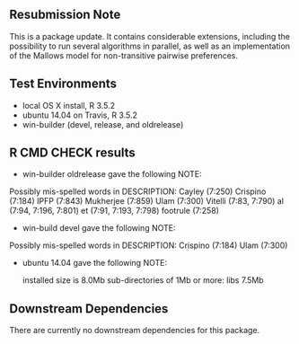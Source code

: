 ## Resubmission Note
This is a package update. It contains considerable extensions, including the possibility to run several algorithms in parallel, as well as an implementation of the Mallows model for non-transitive pairwise preferences.

## Test Environments
* local OS X install, R 3.5.2
* ubuntu 14.04 on Travis, R 3.5.2
* win-builder (devel, release, and oldrelease)

## R CMD CHECK results

* win-builder oldrelease gave the following NOTE:

Possibly mis-spelled words in DESCRIPTION:
  Cayley (7:250)
  Crispino (7:184)
  IPFP (7:843)
  Mukherjee (7:859)
  Ulam (7:300)
  Vitelli (7:83, 7:790)
  al (7:94, 7:196, 7:801)
  et (7:91, 7:193, 7:798)
  footrule (7:258)
  
* win-build devel gave the following NOTE:

Possibly mis-spelled words in DESCRIPTION:
  Crispino (7:184)
  Ulam (7:300)
  
* ubuntu 14.04 gave the following NOTE:

  installed size is  8.0Mb
  sub-directories of 1Mb or more:
    libs   7.5Mb

## Downstream Dependencies
There are currently no downstream dependencies for this package.
